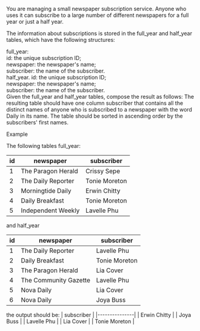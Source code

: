 You are managing a small newspaper subscription service. Anyone who uses it can subscribe to a large number of different newspapers for a full year or just a half year.

The information about subscriptions is stored in the full_year and half_year tables, which have the following structures:

full_year:  
id: the unique subscription ID;  
newspaper: the newspaper's name;  
subscriber: the name of the subscriber.  
half_year. 
id: the unique subscription ID;  
newspaper: the newspaper's name;  
subscriber: the name of the subscriber.  
Given the full_year and half_year tables, compose the result as follows: The resulting table should have one column subscriber that contains all the distinct names of anyone who is subscribed to a newspaper with the word Daily in its name. The table should be sorted in ascending order by the subscribers' first names.

Example

The following tables full_year:

| id | newspaper          | subscriber    |
|----|--------------------|---------------|
| 1  | The Paragon Herald | Crissy Sepe   |
| 2  | The Daily Reporter | Tonie Moreton |
| 3  | Morningtide Daily  | Erwin Chitty  |
| 4  | Daily Breakfast    | Tonie Moreton |
| 5  | Independent Weekly | Lavelle Phu   |

and half_year

| id | newspaper             | subscriber    |
|----|-----------------------|---------------|
| 1  | The Daily Reporter    | Lavelle Phu   |
| 2  | Daily Breakfast       | Tonie Moreton |
| 3  | The Paragon Herald    | Lia Cover     |
| 4  | The Community Gazette | Lavelle Phu   |
| 5  | Nova Daily            | Lia Cover     |
| 6  | Nova Daily            | Joya Buss     |

the output should be:
| subscriber    |
|---------------|
| Erwin Chitty  |
| Joya Buss     |
| Lavelle Phu   |
| Lia Cover     |
| Tonie Moreton |
